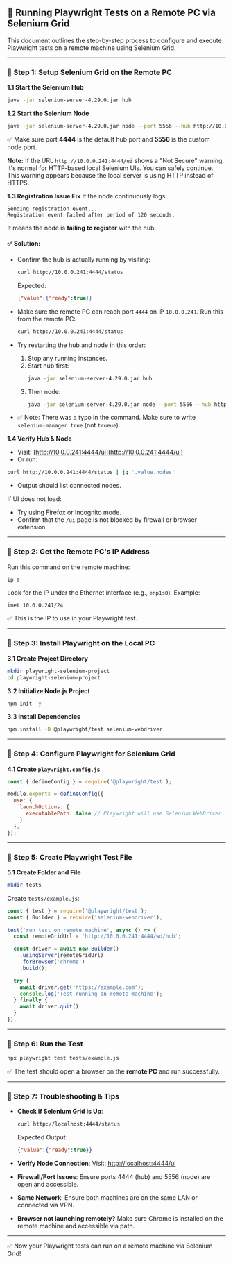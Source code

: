 ## 🧪 Running Playwright Tests on a Remote PC via Selenium Grid

This document outlines the step-by-step process to configure and execute Playwright tests on a remote machine using Selenium Grid.

---

### 🔹 Step 1: Setup Selenium Grid on the Remote PC

**1.1 Start the Selenium Hub**
```bash
java -jar selenium-server-4.29.0.jar hub
```

**1.2 Start the Selenium Node**
```bash
java -jar selenium-server-4.29.0.jar node --port 5556 --hub http://10.0.0.241:4444
```

✅ Make sure port **4444** is the default hub port and **5556** is the custom node port.

**Note:** If the URL `http://10.0.0.241:4444/ui` shows a "Not Secure" warning, it's normal for HTTP-based local Selenium UIs. You can safely continue. This warning appears because the local server is using HTTP instead of HTTPS.

**1.3 Registration Issue Fix**
If the node continuously logs:
```
Sending registration event...
Registration event failed after period of 120 seconds.
```
It means the node is **failing to register** with the hub.

#### ✅ Solution:
- Confirm the hub is actually running by visiting:
  ```bash
  curl http://10.0.0.241:4444/status
  ```
  Expected:
  ```json
  {"value":{"ready":true}}
  ```

- Make sure the remote PC can reach port `4444` on IP `10.0.0.241`. Run this from the remote PC:
  ```bash
  curl http://10.0.0.241:4444/status
  ```

- Try restarting the hub and node in this order:
  1. Stop any running instances.
  2. Start hub first:
     ```bash
     java -jar selenium-server-4.29.0.jar hub
     ```
  3. Then node:
     ```bash
     java -jar selenium-server-4.29.0.jar node --port 5556 --hub http://10.0.0.241:4444 --selenium-manager true
     ```

- ✅ Note: There was a typo in the command. Make sure to write `--selenium-manager true` (not `trueue`).

**1.4 Verify Hub & Node**
- Visit: [http://10.0.0.241:4444/ui](http://10.0.0.241:4444/ui)
- Or run:
```bash
curl http://10.0.0.241:4444/status | jq '.value.nodes'
```
- Output should list connected nodes.

If UI does not load:
- Try using Firefox or Incognito mode.
- Confirm that the `/ui` page is not blocked by firewall or browser extension.

---

### 🔹 Step 2: Get the Remote PC's IP Address

Run this command on the remote machine:
```bash
ip a
```
Look for the IP under the Ethernet interface (e.g., `enp1s0`). Example:
```
inet 10.0.0.241/24
```
✅ This is the IP to use in your Playwright test.

---

### 🔹 Step 3: Install Playwright on the Local PC

**3.1 Create Project Directory**
```bash
mkdir playwright-selenium-project
cd playwright-selenium-project
```

**3.2 Initialize Node.js Project**
```bash
npm init -y
```

**3.3 Install Dependencies**
```bash
npm install -D @playwright/test selenium-webdriver
```

---

### 🔹 Step 4: Configure Playwright for Selenium Grid

**4.1 Create `playwright.config.js`**
```javascript
const { defineConfig } = require('@playwright/test');

module.exports = defineConfig({
  use: {
    launchOptions: {
      executablePath: false // Playwright will use Selenium WebDriver
    }
  },
});
```

---

### 🔹 Step 5: Create Playwright Test File

**5.1 Create Folder and File**
```bash
mkdir tests
```
Create `tests/example.js`:

```javascript
const { test } = require('@playwright/test');
const { Builder } = require('selenium-webdriver');

test('run test on remote machine', async () => {
  const remoteGridUrl = 'http://10.0.0.241:4444/wd/hub';

  const driver = await new Builder()
    .usingServer(remoteGridUrl)
    .forBrowser('chrome')
    .build();

  try {
    await driver.get('https://example.com');
    console.log('Test running on remote machine');
  } finally {
    await driver.quit();
  }
});
```

---

### 🔹 Step 6: Run the Test

```bash
npx playwright test tests/example.js
```

✅ The test should open a browser on the **remote PC** and run successfully.

---

### 🔹 Step 7: Troubleshooting & Tips

- **Check if Selenium Grid is Up**:
  ```bash
  curl http://localhost:4444/status
  ```
  Expected Output:
  ```json
  {"value":{"ready":true}}
  ```

- **Verify Node Connection**:
  Visit: [http://localhost:4444/ui](http://localhost:4444/ui)

- **Firewall/Port Issues**:
  Ensure ports 4444 (hub) and 5556 (node) are open and accessible.

- **Same Network**:
  Ensure both machines are on the same LAN or connected via VPN.

- **Browser not launching remotely?**
  Make sure Chrome is installed on the remote machine and accessible via path.

---

✅ Now your Playwright tests can run on a remote machine via Selenium Grid!

